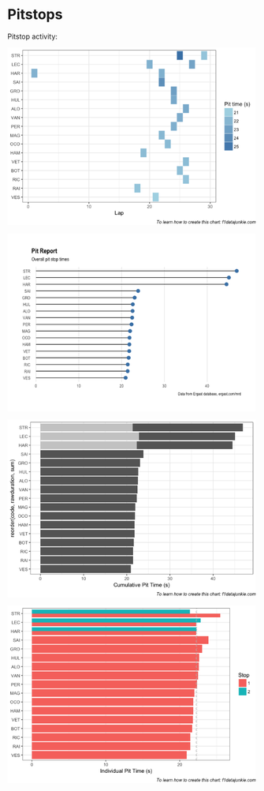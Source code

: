 # Pitstops

Pitstop activity:

![](images/f1_2018_aus-pithistory-1.png)<!-- -->

![](images/f1_2018_aus-pitlollipop-1.png)<!-- -->

![](images/f1_2018_aus-pitStackedCumul-1.png)<!-- -->

![](images/f1_2018_aus-pitDodged-1.png)<!-- -->




